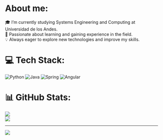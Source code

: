 # About me:
🎓 I’m currently studying Systems Engineering and Computing at Universidad de los Andes.  
🚀 Passionate about learning and gaining experience in the field.  
💡 Always eager to explore new technologies and improve my skills.  
# 💻 Tech Stack:
![Python](https://img.shields.io/badge/python-3670A0?style=for-the-badge&logo=python&logoColor=ffdd54) ![Java](https://img.shields.io/badge/java-%23ED8B00.svg?style=for-the-badge&logo=openjdk&logoColor=white) ![Spring](https://img.shields.io/badge/spring-%236DB33F.svg?style=for-the-badge&logo=spring&logoColor=white) ![Angular](https://img.shields.io/badge/angular-%23DD0031.svg?style=for-the-badge&logo=angular&logoColor=white)
# 📊 GitHub Stats:
![](https://github-readme-stats.vercel.app/api?username=taguilera11&theme=dark&hide_border=false&include_all_commits=false&count_private=false)<br/>
![](https://nirzak-streak-stats.vercel.app/?user=taguilera11&theme=dark&hide_border=false)<br/>

---
[![](https://visitcount.itsvg.in/api?id=taguilera11&icon=0&color=0)](https://visitcount.itsvg.in)
